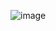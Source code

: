 ![image](https://github.com/NightTeam7/NT-ExsToQBCore/assets/125240034/cd104a38-afce-44f6-89f9-2b2c956634b8)
